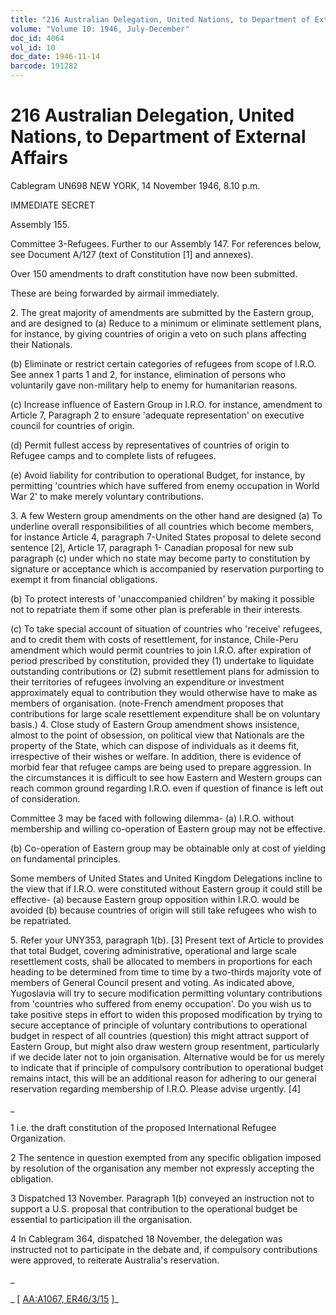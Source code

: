 ```yaml
---
title: "216 Australian Delegation, United Nations, to Department of External Affairs"
volume: "Volume 10: 1946, July-December"
doc_id: 4064
vol_id: 10
doc_date: 1946-11-14
barcode: 191282
---
```


# 216 Australian Delegation, United Nations, to Department of External Affairs

Cablegram UN698 NEW YORK, 14 November 1946, 8.10 p.m.

IMMEDIATE SECRET

Assembly 155.

Committee 3-Refugees. Further to our Assembly 147. For references below, see Document A/127 (text of Constitution [1] and annexes).

Over 150 amendments to draft constitution have now been submitted.

These are being forwarded by airmail immediately.

2\. The great majority of amendments are submitted by the Eastern group, and are designed to (a) Reduce to a minimum or eliminate settlement plans, for instance, by giving countries of origin a veto on such plans affecting their Nationals.

(b) Eliminate or restrict certain categories of refugees from scope of I.R.O. See annex 1 parts 1 and 2, for instance, elimination of persons who voluntarily gave non-military help to enemy for humanitarian reasons.

(c) Increase influence of Eastern Group in I.R.O. for instance, amendment to Article 7, Paragraph 2 to ensure 'adequate representation' on executive council for countries of origin.

(d) Permit fullest access by representatives of countries of origin to Refugee camps and to complete lists of refugees.

(e) Avoid liability for contribution to operational Budget, for instance, by permitting 'countries which have suffered from enemy occupation in World War 2' to make merely voluntary contributions.

3\. A few Western group amendments on the other hand are designed (a) To underline overall responsibilities of all countries which become members, for instance Article 4, paragraph 7-United States proposal to delete second sentence [2], Article 17, paragraph 1- Canadian proposal for new sub paragraph (c) under which no state may become party to constitution by signature or acceptance which is accompanied by reservation purporting to exempt it from financial obligations.

(b) To protect interests of 'unaccompanied children' by making it possible not to repatriate them if some other plan is preferable in their interests.

(c) To take special account of situation of countries who 'receive' refugees, and to credit them with costs of resettlement, for instance, Chile-Peru amendment which would permit countries to join I.R.O. after expiration of period prescribed by constitution, provided they (1) undertake to liquidate outstanding contributions or (2) submit resettlement plans for admission to their territories of refugees involving an expenditure or investment approximately equal to contribution they would otherwise have to make as members of organisation. (note-French amendment proposes that contributions for large scale resettlement expenditure shall be on voluntary basis.) 4. Close study of Eastern Group amendment shows insistence, almost to the point of obsession, on political view that Nationals are the property of the State, which can dispose of individuals as it deems fit, irrespective of their wishes or welfare. In addition, there is evidence of morbid fear that refugee camps are being used to prepare aggression. In the circumstances it is difficult to see how Eastern and Western groups can reach common ground regarding I.R.O. even if question of finance is left out of consideration.

Committee 3 may be faced with following dilemma- (a) I.R.O. without membership and willing co-operation of Eastern group may not be effective.

(b) Co-operation of Eastern group may be obtainable only at cost of yielding on fundamental principles.

Some members of United States and United Kingdom Delegations incline to the view that if I.R.O. were constituted without Eastern group it could still be effective- (a) because Eastern group opposition within I.R.O. would be avoided (b) because countries of origin will still take refugees who wish to be repatriated.

5\. Refer your UNY353, paragraph 1(b). [3] Present text of Article to provides that total Budget, covering administrative, operational and large scale resettlement costs, shall be allocated to members in proportions for each heading to be determined from time to time by a two-thirds majority vote of members of General Council present and voting. As indicated above, Yugoslavia will try to secure modification permitting voluntary contributions from 'countries who suffered from enemy occupation'. Do you wish us to take positive steps in effort to widen this proposed modification by trying to secure acceptance of principle of voluntary contributions to operational budget in respect of all countries (question) this might attract support of Eastern Group, but might also draw western group resentment, particularly if we decide later not to join organisation. Alternative would be for us merely to indicate that if principle of compulsory contribution to operational budget remains intact, this will be an additional reason for adhering to our general reservation regarding membership of I.R.O. Please advise urgently. [4]

_

1 i.e. the draft constitution of the proposed International Refugee Organization.

2 The sentence in question exempted from any specific obligation imposed by resolution of the organisation any member not expressly accepting the obligation.

3 Dispatched 13 November. Paragraph 1(b) conveyed an instruction not to support a U.S. proposal that contribution to the operational budget be essential to participation ill the organisation.

4 In Cablegram 364, dispatched 18 November, the delegation was instructed not to participate in the debate and, if compulsory contributions were approved, to reiterate Australia's reservation.

_

_ [ [AA:A1067, ER46/3/15](http://www.naa.gov.au/cgi-bin/Search?O=I&Number=191282) ]_
